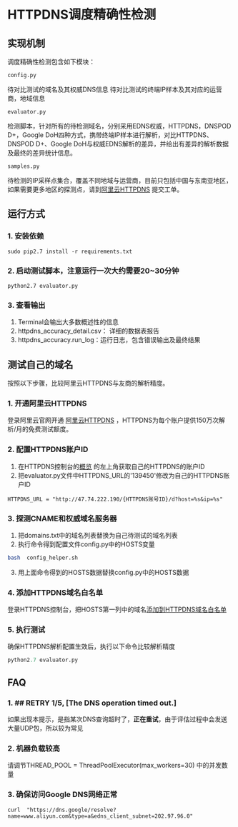 # HTTPDNS调度精确性检测


## 实现机制

调度精确性检测包含如下模块：

`config.py`

待对比测试的域名及其权威DNS信息
待对比测试的终端IP样本及其对应的运营商，地域信息

`evaluator.py`

检测脚本，针对所有的待检测域名，分别采用EDNS权威，HTTPDNS，DNSPOD D+，Google DoH四种方式，携带终端IP样本进行解析，对比HTTPDNS、DNSPOD D+、Google DoH与权威EDNS解析的差异，并给出有差异的解析数据及最终的差异统计信息。

`samples.py`

待检测的IP采样点集合，覆盖不同地域与运营商，目前只包括中国与东南亚地区，如果需要更多地区的探测点，请到[阿里云HTTPDNS](https://help.aliyun.com/product/30100.html) 提交工单。

## 运行方式

### 1. 安装依赖
```sudo pip2.7 install -r requirements.txt```

### 2. 启动测试脚本，注意运行一次大约需要20~30分钟
```python2.7 evaluator.py```

### 3. 查看输出
1. Terminal会输出大多数概述性的信息
1. httpdns_accuracy_detail.csv： 详细的数据表报告
1. httpdns_accuracy.run_log：运行日志，包含错误输出及最终结果

## 测试自己的域名
按照以下步骤，比较阿里云HTTPDNS与友商的解析精度。
### 1. 开通阿里云HTTPDNS
登录阿里云官网开通 [阿里云HTTPDNS](https://help.aliyun.com/product/30100.html) ，HTTPDNS为每个账户提供150万次解析/月的免费测试额度。

### 2. 配置HTTPDNS账户ID
1. 在HTTPDNS控制台的[概览](https://help.aliyun.com/document_detail/30115.html) 的左上角获取自己的HTTPDNS的账户ID 
2. 把evaluator.py文件中HTTPDNS_URL的'139450'修改为自己的HTTPDNS账户ID
```
HTTPDNS_URL = "http://47.74.222.190/{HTTPDNS账号ID}/d?host=%s&ip=%s"
```

### 3. 探测CNAME和权威域名服务器
1. 把domains.txt中的域名列表替换为自己待测试的域名列表
2. 执行命令得到配置文件config.py中的HOSTS变量
```bash
bash  config_helper.sh
```
3. 用上面命令得到的HOSTS数据替换config.py中的HOSTS数据

### 4. 添加HTTPDNS域名白名单
登录HTTPDNS控制台，把HOSTS第一列中的域名[添加到HTTPDNS域名白名单](https://help.aliyun.com/document_detail/30116.html)

### 5. 执行测试
确保HTTPDNS解析配置生效后，执行以下命令比较解析精度
```python
python2.7 evaluator.py
```

## FAQ

### 1. \## RETRY 1/5, \[The DNS operation timed out.]

如果出现本提示，是指某次DNS查询超时了，**正在重试**，由于评估过程中会发送大量UDP包，所以较为常见


### 2. 机器负载较高

请调节THREAD_POOL = ThreadPoolExecutor(max_workers=30) 中的并发数量

### 3. 确保访问Google DNS网络正常


`curl  "https://dns.google/resolve?name=www.aliyun.com&type=a&edns_client_subnet=202.97.96.0"`

